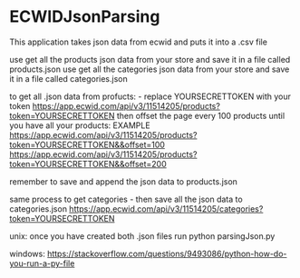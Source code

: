 # ECWIDJsonParsing
This application takes json data from ecwid and puts it into a .csv file

use get all the products json data from your store and save it in a file called products.json
use get all the categories json data from your store and save it in a file called categories.json

to get all .json data from profucts: - replace YOURSECRETTOKEN with your token
https://app.ecwid.com/api/v3/11514205/products?token=YOURSECRETTOKEN
then offset the page every 100 products until you have all your products: EXAMPLE
https://app.ecwid.com/api/v3/11514205/products?token=YOURSECRETTOKEN&&offset=100
https://app.ecwid.com/api/v3/11514205/products?token=YOURSECRETTOKEN&&offset=200

remember to save and append the json data to products.json

same process to get categories - then save all the json data to categories.json
https://app.ecwid.com/api/v3/11514205/categories?token=YOURSECRETTOKEN 

unix:
once you have created both .json files run python parsingJson.py

windows:
https://stackoverflow.com/questions/9493086/python-how-do-you-run-a-py-file
